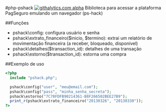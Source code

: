 #php-pshack
[![githalytics.com alpha](https://cruel-carlota.pagodabox.com/d550557bc8d2922c15da7d88dfc9882c "githalytics.com")](http://githalytics.com/loureirorg/php-pshack)
Biblioteca para acessar a plataforma PagSeguro emulando um navegador (ps-hack)

##Funções
 * pshack\config: configura usuário e senha
 * pshack\extrato_financeiro($inicio, $termino): extrai um relatório de movimentação financeira (a receber, bloqueado, disponível)
 * pshack\detalhes($transaction_id): detalhes de uma transação
 * pshack\estorno($transaction_id): estorna uma compra

##Exemplo de uso
```php
<?php
  include "pshack.php";

  pshack\config("user", "meu@email.com");
  pshack\config("pass", "minha_senha_secreta");
  pshack\estorno("7C78FDFB90214361-B8F266502BEE27B9");
  print_r(pshack\extrato_financeiro("20130326", "20130330"));
?>
```
